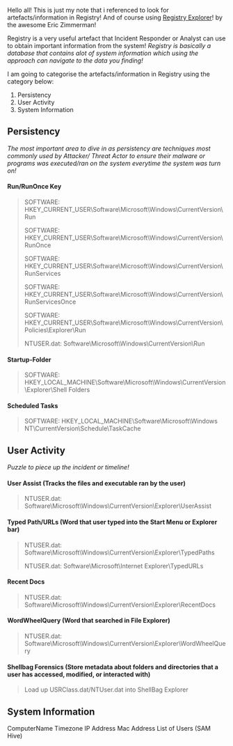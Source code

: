 Hello all! This is just my note that i referenced to look for artefacts/information in Registry! And of course using [Registry Explorer](https://ericzimmerman.github.io/#!index.md/)! by the awesome Eric Zimmerman!

Registry is a very useful artefact that Incident Responder or Analyst can use to obtain important information from the system! *Registry is basically a database that contains alot of system information which using the approach can navigate to the data you finding!*  

I am going to categorise the artefacts/information in Registry using the category below:
1) Persistency
2) User Activity
3) System Information

## Persistency
*The most important area to dive in as persistency are techniques most commonly used by Attacker/ Threat Actor to ensure their malware or programs was executed/ran on the system everytime the system was turn on!*
#### Run/RunOnce Key
> SOFTWARE: HKEY_CURRENT_USER\Software\Microsoft\Windows\CurrentVersion\Run
> 
> SOFTWARE: HKEY_CURRENT_USER\Software\Microsoft\Windows\CurrentVersion\RunOnce
> 
> SOFTWARE: HKEY_CURRENT_USER\Software\Microsoft\Windows\CurrentVersion\RunServices
> 
> SOFTWARE: HKEY_CURRENT_USER\Software\Microsoft\Windows\CurrentVersion\RunServicesOnce
>
> SOFTWARE: HKEY_CURRENT_USER\Software\Microsoft\Windows\CurrentVersion\Policies\Explorer\Run
>
> NTUSER.dat: Software\Microsoft\Windows\CurrentVersion\Run

#### Startup-Folder
> SOFTWARE: HKEY_LOCAL_MACHINE\Software\Microsoft\Windows\CurrentVersion\Explorer\Shell Folders

#### Scheduled Tasks
> SOFTWARE: HKEY_LOCAL_MACHINE\Software\Microsoft\Windows NT\CurrentVersion\Schedule\TaskCache

## User Activity
*Puzzle to piece up the incident or timeline!*
#### User Assist (Tracks the files and executable ran by the user)
> NTUSER.dat: Software\Microsoft\Windows\CurrentVersion\Explorer\UserAssist

#### Typed Path/URLs (Word that user typed into the Start Menu or Explorer bar)
> NTUSER.dat: Software\Microsoft\Windows\CurrentVersion\Explorer\TypedPaths
> 
> NTUSER.dat: Software\Microsoft\Internet Explorer\TypedURLs

#### Recent Docs
> NTUSER.dat: Software\Microsoft\Windows\CurrentVersion\Explorer\RecentDocs

#### WordWheelQuery (Word that searched in File Explorer)
> NTUSER.dat: Software\Microsoft\Windows\CurrentVersion\Explorer\WordWheelQuery

#### Shellbag Forensics (Store metadata about folders and directories that a user has accessed, modified, or interacted with)
> Load up USRClass.dat/NTUser.dat into ShellBag Explorer

## System Information
ComputerName
Timezone
IP Address
Mac Address
List of Users (SAM Hive)


